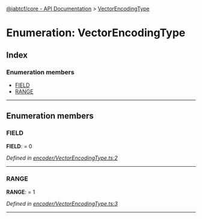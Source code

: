 [@iabtcf/core - API Documentation](../README.md) > [VectorEncodingType](../enums/vectorencodingtype.md)

# Enumeration: VectorEncodingType

## Index

### Enumeration members

* [FIELD](vectorencodingtype.md#field)
* [RANGE](vectorencodingtype.md#range)

---

## Enumeration members

<a id="field"></a>

###  FIELD

**FIELD**:  = 0

*Defined in [encoder/VectorEncodingType.ts:2](https://github.com/chrispaterson/iabtcf-es/blob/8981cba/modules/core/src/encoder/VectorEncodingType.ts#L2)*

___
<a id="range"></a>

###  RANGE

**RANGE**:  = 1

*Defined in [encoder/VectorEncodingType.ts:3](https://github.com/chrispaterson/iabtcf-es/blob/8981cba/modules/core/src/encoder/VectorEncodingType.ts#L3)*

___

